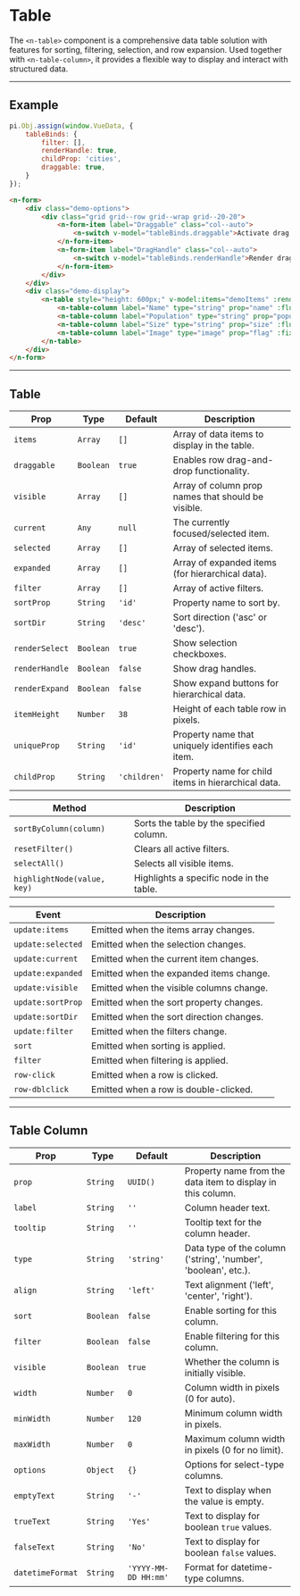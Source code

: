 # Table

The `<n-table>` component is a comprehensive data table solution with features for sorting, filtering, selection, and row expansion. Used together with `<n-table-column>`, it provides a flexible way to display and interact with structured data.

<hr>

## Example

```js [demo]
pi.Obj.assign(window.VueData, {
    tableBinds: {
        filter: [],
        renderHandle: true,
        childProp: 'cities',
        draggable: true,
    }
});
```

```html [demo]
<n-form>
    <div class="demo-options">
        <div class="grid grid--row grid--wrap grid--20-20">
            <n-form-item label="Draggable" class="col--auto">
                <n-switch v-model="tableBinds.draggable">Activate drag and drop</n-switch>
            </n-form-item>
            <n-form-item label="DragHandle" class="col--auto">
                <n-switch v-model="tableBinds.renderHandle">Render drag handle</n-switch>
            </n-form-item>
        </div>
    </div>
    <div class="demo-display">
        <n-table style="height: 600px;" v-model:items="demoItems" :render-expand="true" :item-height="80" :use-keys="true" :threshold="101" v-bind="tableBinds">
            <n-table-column label="Name" type="string" prop="name" :fluid="true" :sort="true" :filter="true"></n-table-column>
            <n-table-column label="Population" type="string" prop="population" :fluid="true" :sort="true" :filter="true"></n-table-column>
            <n-table-column label="Size" type="string" prop="size" :fluid="true" :sort="true" :filter="true"></n-table-column>
            <n-table-column label="Image" type="image" prop="flag" :fixed-width="90"></n-table-column>
        </n-table>
    </div>
</n-form>
```

<hr>

## Table

| **Prop**             | **Type**         | **Default**     | **Description**                                                           |
|----------------------|------------------|-----------------|---------------------------------------------------------------------------|
| `items`              | `Array`          | `[]`            | Array of data items to display in the table.                              |
| `draggable`          | `Boolean`        | `true`          | Enables row drag-and-drop functionality.                                  |
| `visible`            | `Array`          | `[]`            | Array of column prop names that should be visible.                        |
| `current`            | `Any`            | `null`          | The currently focused/selected item.                                      |
| `selected`           | `Array`          | `[]`            | Array of selected items.                                                  |
| `expanded`           | `Array`          | `[]`            | Array of expanded items (for hierarchical data).                          |
| `filter`             | `Array`          | `[]`            | Array of active filters.                                                  |
| `sortProp`           | `String`         | `'id'`          | Property name to sort by.                                                 |
| `sortDir`            | `String`         | `'desc'`        | Sort direction ('asc' or 'desc').                                         |
| `renderSelect`       | `Boolean`        | `true`          | Show selection checkboxes.                                                |
| `renderHandle`       | `Boolean`        | `false`         | Show drag handles.                                                        |
| `renderExpand`       | `Boolean`        | `false`         | Show expand buttons for hierarchical data.                                |
| `itemHeight`         | `Number`         | `38`            | Height of each table row in pixels.                                       |
| `uniqueProp`         | `String`         | `'id'`          | Property name that uniquely identifies each item.                         |
| `childProp`          | `String`         | `'children'`    | Property name for child items in hierarchical data.                       |

| **Method**                  | **Description**                                                      |
|-----------------------------|----------------------------------------------------------------------|
| `sortByColumn(column)`      | Sorts the table by the specified column.                             |
| `resetFilter()`             | Clears all active filters.                                           |
| `selectAll()`               | Selects all visible items.                                           |
| `highlightNode(value, key)` | Highlights a specific node in the table.                             |

| **Event**                   | **Description**                                                      |
|-----------------------------|----------------------------------------------------------------------|
| `update:items`              | Emitted when the items array changes.                                |
| `update:selected`           | Emitted when the selection changes.                                  |
| `update:current`            | Emitted when the current item changes.                               |
| `update:expanded`           | Emitted when the expanded items change.                              |
| `update:visible`            | Emitted when the visible columns change.                             |
| `update:sortProp`           | Emitted when the sort property changes.                              |
| `update:sortDir`            | Emitted when the sort direction changes.                             |
| `update:filter`             | Emitted when the filters change.                                     |
| `sort`                      | Emitted when sorting is applied.                                     |
| `filter`                    | Emitted when filtering is applied.                                   |
| `row-click`                 | Emitted when a row is clicked.                                       |
| `row-dblclick`              | Emitted when a row is double-clicked.                                |

<hr>

## Table Column

| **Prop**             | **Type**         | **Default**          | **Description**                                                 |
|----------------------|------------------|----------------------|-----------------------------------------------------------------|
| `prop`               | `String`         | `UUID()`             | Property name from the data item to display in this column.     |
| `label`              | `String`         | `''`                 | Column header text.                                             |
| `tooltip`            | `String`         | `''`                 | Tooltip text for the column header.                             |
| `type`               | `String`         | `'string'`           | Data type of the column ('string', 'number', 'boolean', etc.).  |
| `align`              | `String`         | `'left'`             | Text alignment ('left', 'center', 'right').                     |
| `sort`               | `Boolean`        | `false`              | Enable sorting for this column.                                 |
| `filter`             | `Boolean`        | `false`              | Enable filtering for this column.                               |
| `visible`            | `Boolean`        | `true`               | Whether the column is initially visible.                        |
| `width`              | `Number`         | `0`                  | Column width in pixels (0 for auto).                            |
| `minWidth`           | `Number`         | `120`                | Minimum column width in pixels.                                 |
| `maxWidth`           | `Number`         | `0`                  | Maximum column width in pixels (0 for no limit).                |
| `options`            | `Object`         | `{}`                 | Options for select-type columns.                                |
| `emptyText`          | `String`         | `'-'`                | Text to display when the value is empty.                        |
| `trueText`           | `String`         | `'Yes'`              | Text to display for boolean `true` values.                      |
| `falseText`          | `String`         | `'No'`               | Text to display for boolean `false` values.                     |
| `datetimeFormat`     | `String`         | `'YYYY-MM-DD HH:mm'` | Format for datetime-type columns.                              |
